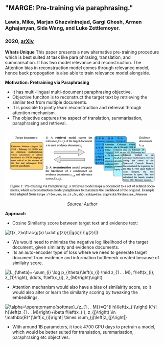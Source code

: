 ## "MARGE: Pre-training via paraphrasing."
### Lewis, Mike, Marjan Ghazvininejad, Gargi Ghosh, Armen Aghajanyan, Sida Wang, and Luke Zettlemoyer.
### 2020, [arXiv](https://arxiv.org/pdf/2006.15020.pdf)

**Whats Unique**
This paper presents a new alternative pre-training procedure which is best suited at task like para phrasing, translation, and summarisation. It has two model relevance and reconstruction. The Attention bias in reconstruction model comes through relevance model, hence back propogation is also able to train relevance model alongside. 

**Motivation: Pretraining via Paraphrasing**
* It has multi-lingual multi-document paraphrasing objective.
* Objective funciton is to reconstruct the target text by retrieving the similar text from multiple documents.
* It is possible to jointly learn reconstruction and retreival through attention mechanism.
* The objective captures the aspect of translation, summarisation, paraphrasing and retrieval. 

<p align="center">
    <img width=600 src="images/MARGE_motivation.png">
    <em>Source: Author</em>
    </p>

**Approach**
* Cosine Similarity score between target text and evidence text:

<img src="https://i.upmath.me/svg/f(x%2C%20z)%3D%5Cfrac%7Bg(x)%20%5Ccdot%20g(z)%7D%7B%5C%7Cg(x)%5C%7C%5C%7Cg(z)%5C%7C%7D" alt="f(x, z)=\frac{g(x) \cdot g(z)}{\|g(x)\|\|g(z)\|}" />

* We would need to minimize the negative log likelihood of the target document, given similarity and evidence documents.
* Its an auto-encoder type of loss where we need to generate target document from evidence and information bottleneck created because of similairy score.

<img src="https://i.upmath.me/svg/L_%7B%5Ctheta%7D%3D-%5Csum_%7Bi%7D%20%5Clog%20p_%7B%5Ctheta%7D%5Cleft(x_%7Bi%7D%20%5Cmid%20z_%7B1%20.%20.%20M%7D%2C%20f%5Cleft(x_%7Bi%7D%2C%20z_%7B1%7D%5Cright)%2C%20%5Cldots%2C%20f%5Cleft(x_%7Bi%7D%2C%20z_%7BM%7D%5Cright)%5Cright)" alt="L_{\theta}=-\sum_{i} \log p_{\theta}\left(x_{i} \mid z_{1 . . M}, f\left(x_{i}, z_{1}\right), \ldots, f\left(x_{i}, z_{M}\right)\right)" />

* Attention mechanism would also have a bias of similairity score, so it would also alter or learn the similarity scoring by tweaking the embeddings.

<img src="https://i.upmath.me/svg/%5Calpha%3D%5Coperatorname%7Bsoftmax%7D_%7Bz_%7B1%20.%20.%20M%7D%7D%3DQ%5E%7Bl%20h%7D%5Cleft(x_%7Bi%7D%5Cright)%20K%5E%7Bl%20h%7D%5Cleft(z_%7B1%20.%20.%20M%7D%5Cright)%2B%5Cbeta%20f%5Cleft(x_%7Bi%7D%2C%20z_%7Bj%7D%5Cright)%20%5Cin%20%5Cmathbb%7BR%7D%5E%7B%5Cleft%7Cx_%7Bi%7D%5Cright%7C%20%5Ctimes%20%5Csum_%7Bj%7D%5Cleft%7Cz_%7Bj%7D%5Cright%7C%7D" alt="\alpha=\operatorname{softmax}_{z_{1 . . M}}=Q^{l h}\left(x_{i}\right) K^{l h}\left(z_{1 . . M}\right)+\beta f\left(x_{i}, z_{j}\right) \in \mathbb{R}^{\left|x_{i}\right| \times \sum_{j}\left|z_{j}\right|}" />

* With around 1B parameters, it took 4700 GPU days to pretrain a model, which would be better suited for translation, summarisation, paraphrasing etc objectives.
